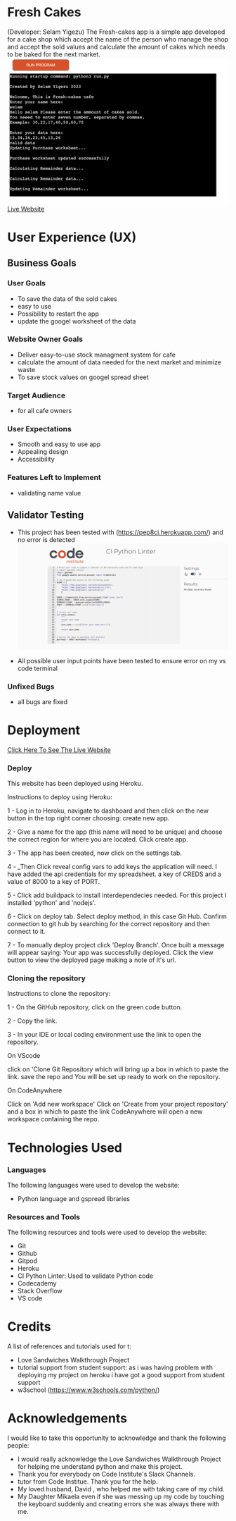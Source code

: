 # Fresh Cakes
(Developer: Selam Yigezu)
 The Fresh-cakes app is a simple app developed for a cake shop which accept the name of the person who manage the shop and accept the sold values and  calculate the amount of cakes which needs to be baked for the next market.
 ![Mockup image](assets/image/live.png)
 [Live Website](https://fresh-cakes-1092920ed094.herokuapp.com/)

# User Experience (UX)

## Business Goals

### User Goals
- To save the data of the sold cakes
- easy to use
- Possibility to restart the app
- update the googel worksheet of the data


### Website Owner Goals
- Deliver easy-to-use stock managment system for cafe
- calculate the amount of data needed for the next market and minimize waste
- To save stock values on googel spread sheet

### Target Audience
- for all cafe owners 


### User Expectations
- Smooth and easy to use app
- Appealing design
- Accessibility


### Features Left to Implement
-  validating name value


## Validator Testing 

- This project has been tested with (https://pep8ci.herokuapp.com/) and no error is detected
 ![Mockup image](assets/image/test.png)

- All possible user input points have been tested to ensure error on my vs code terminal

### Unfixed Bugs
- all bugs are fixed

# Deployment

[Click Here To See The Live Website](https://fresh-cakes-1092920ed094.herokuapp.com/)


### Deploy
This website has been deployed using Heroku.

Instructions to deploy using Heroku:

1 - Log in to Heroku, navigate to dashboard and then click on the new button in the top right corner choosing: create new app.

2 - Give a name for the app (this name will need to be unique) and choose the correct region for where you are located. Click create app.

3 - The app has been created, now click on the settings tab.

4 - _Then Click reveal config vars to add keys the application will need. I have added the api credentials for my spreadsheet. a key of CREDS and a value of 8000 to a key of PORT.

5 - Click add buildpack to install interdependecies needed. For this project I installed 'python' and 'nodejs'.

6 - Click on deploy tab. Select deploy method, in this case Git Hub. Confirm connection to git hub by searching for the correct repository and then connect to it.

7 - To manually deploy project click 'Deploy Branch'. Once built a message will appear saying: Your app was successfully deployed. Click the view button to view the deployed page making a note of it's url.

### Cloning the repository
Instructions to clone the repository:

1 - On the GitHub repository, click on the green code button.

2 - Copy the link.

3 - In your IDE or local coding environment use the link to open the repository.

On VScode

click on 'Clone Git Repository which will bring up a box in which to paste the link.
save the repo and You will be set up ready to work on the repository.

On CodeAnywhere

Click on 'Add new workspace'
Click on 'Create from your project repository' and a box in which to paste the link
CodeAnywhere will open a new workspace containing the repo.

# Technologies Used

### Languages
The following languages were used to develop the website:
- Python language and gspread libraries

### Resources and Tools
The following resources and tools were used to develop the website:
- Git
- Github
- Gitpod
- Heroku
- CI Python Linter: Used to validate Python code
- Codecademy
- Stack Overflow
- VS code

# Credits

A list of references and tutorials used for t:

* Love Sandwiches Walkthrough Project
* tutorial support from student support: as i was having problem with deploying my project on heroku i have got a good support from student support
* w3school (https://www.w3schools.com/python/)


# Acknowledgements

I would like to take this opportunity to acknowledge and thank the following people:

- I would really acknowledge the Love Sandwiches Walkthrough Project for helping me understand python and make this project.
- Thank you for everybody on Code Institute's Slack Channels.
- tutor from Code Institue. Thank you for the help.
- My loved husband, David , who helped me with taking care of my child.
- My Daughter Mikaela even if she was messing up my code by touching the keyboard suddenly and creating errors she was always there with me.
